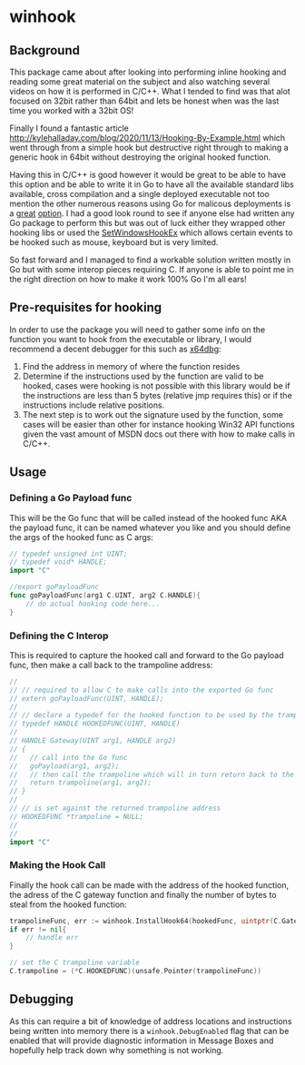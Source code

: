 # winhook

## Background

This package came about after looking into performing inline hooking and reading some great material on the subject and also watching several videos on how it is performed in C/C++. What I tended to find was that alot focused on 32bit rather than 64bit and lets be honest when was the last time you worked with a 32bit OS! 

Finally I found a fantastic article http://kylehalladay.com/blog/2020/11/13/Hooking-By-Example.html which went through from a simple hook but destructive right through to making a generic hook in 64bit without destroying the original hooked function.

Having this in C/C++ is good however it would be great to be able to have this option and be able to write it in Go to have all the available standard libs available, cross compilation and a single deployed executable not too mention the other numerous reasons using Go for malicous deployments is a [great](https://www.youtube.com/watch?v=3RQb05ITSyk) [option](https://www.youtube.com/watch?v=AGLunpPtOgM). I had a good look round to see if anyone else had written any Go package to perform this but was out of luck either they wrapped other hooking libs or used the [SetWindowsHookEx](https://learn.microsoft.com/en-us/windows/win32/api/winuser/nf-winuser-setwindowshookexa) which allows certain events to be hooked such as mouse, keyboard but is very limited.

So fast forward and I managed to find a workable solution written mostly in Go but with some interop pieces requiring C. If anyone is able to point me in the right direction on how to make it work 100% Go I'm all ears!

## Pre-requisites for hooking

In order to use the package you will need to gather some info on the function you want to hook from the executable or library, I would recommend a decent debugger for this such as [x64dbg](https://x64dbg.com/):

1. Find the address in memory of where the function resides
2. Determine if the instructions used by the function are valid to be hooked, cases were hooking is not possible with this library would be if the instructions are less than 5 bytes (relative jmp requires this) or if the instructions include relative positions.
3. The next step is to work out the signature used by the function, some cases will be easier than other for instance hooking Win32 API functions given the vast amount of MSDN docs out there with how to make calls in C/C++.

## Usage

### Defining a Go Payload func

This will be the Go func that will be called instead of the hooked func AKA the payload func, it can be named whatever you like and you should define the args of the hooked func as C args:

~~~go
// typedef unsigned int UINT;
// typedef void* HANDLE;
import "C"

//export goPayloadFunc
func goPayloadFunc(arg1 C.UINT, arg2 C.HANDLE){
    // do actual hooking code here...
}
~~~

### Defining the C Interop 

This is required to capture the hooked call and forward to the Go payload func, then make a call back to the trampoline address:

~~~go
//
// // required to allow C to make calls into the exported Go func
// extern goPayloadFunc(UINT, HANDLE);
//
// // declare a typedef for the hooked function to be used by the trampoline
// typedef HANDLE HOOKEDFUNC(UINT, HANDLE)
//
// HANDLE Gateway(UINT arg1, HANDLE arg2)
// {
//   // call into the Go func
//   goPayload(arg1, arg2);
//   // then call the trampoline which will in turn return back to the hooked function
//   return trampoline(arg1, arg2);   
// }
//
// // is set against the returned trampoline address
// HOOKEDFUNC *trampoline = NULL;
//
//
import "C"
~~~

### Making the Hook Call

Finally the hook call can be made with the address of the hooked function, the adress of the C gateway function and finally the number of bytes to steal from the hooked function:

~~~go
trampolineFunc, err := winhook.InstallHook64(hookedFunc, uintptr(C.Gateway), 5)
if err != nil{
    // handle err
}

// set the C trampoline variable
C.trampoline = (*C.HOOKEDFUNC)(unsafe.Pointer(trampolineFunc))
~~~

## Debugging

As this can require a bit of knowledge of address locations and instructions being written into memory there is a `winhook.DebugEnabled` flag that can be enabled that will provide diagnostic information in Message Boxes and hopefully help track down why something is not working.
